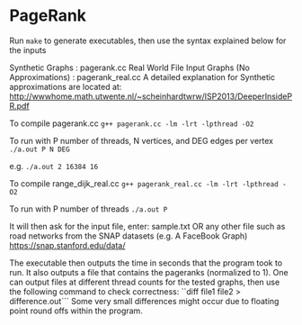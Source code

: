 PageRank
========

Run ```make``` to generate executables, then use the syntax explained below for the inputs

Synthetic Graphs : pagerank.cc
Real World File Input Graphs (No Approximations) : pagerank_real.cc
A detailed explanation for Synthetic approximations are located at:
http://wwwhome.math.utwente.nl/~scheinhardtwrw/ISP2013/DeeperInsidePR.pdf

To compile pagerank.cc
    ```g++ pagerank.cc -lm -lrt -lpthread -O2```
  
To run with P number of threads, N vertices, and DEG edges per vertex
    ```./a.out P N DEG```

e.g.
    ```./a.out 2 16384 16```


To compile range_dijk_real.cc
    ```g++ pagerank_real.cc -lm -lrt -lpthread -O2```
  
To run with P number of threads
    ```./a.out P```
  
  It will then ask for the input file, enter:
  sample.txt
  OR any other file such as road networks from the SNAP datasets (e.g. A FaceBook Graph)
  https://snap.stanford.edu/data/

The executable then outputs the time in seconds that the program took to run.
It also outputs a file that contains the pageranks (normalized to 1).
One can output files at different thread counts for the tested graphs, then use the following command to check correctness:
    ``diff file1 file2 > difference.out```
Some very small differences might occur due to floating point round offs within the program.
